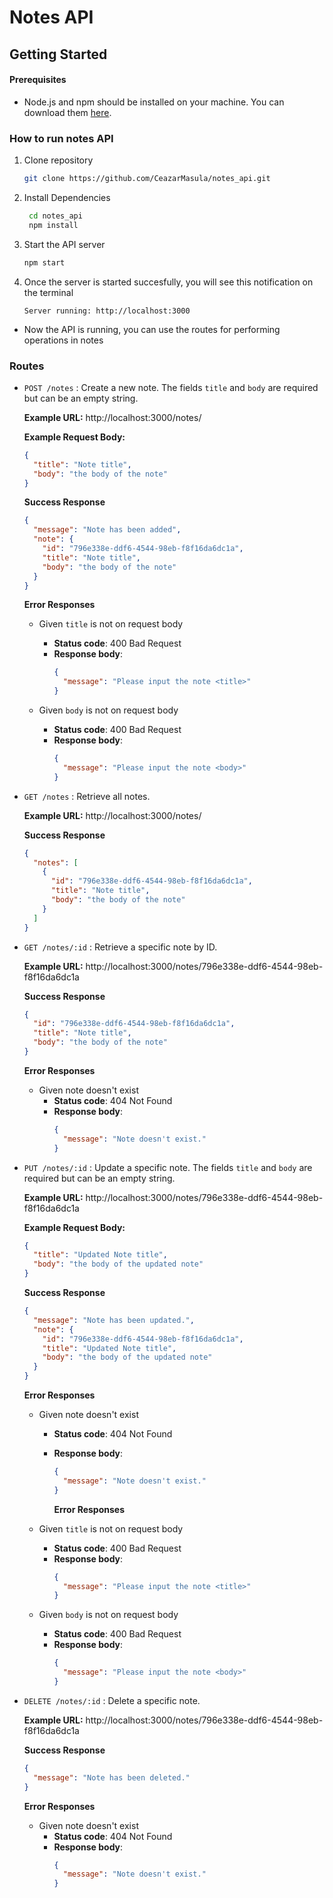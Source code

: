 # Notes API

## Getting Started

#### Prerequisites

- Node.js and npm should be installed on your machine. You can download them [here](https://nodejs.org/).

### How to run notes API

1. Clone repository

   ```bash
   git clone https://github.com/CeazarMasula/notes_api.git
   ```

2. Install Dependencies

   ```bash
    cd notes_api
    npm install
   ```

3. Start the API server

   ```bash
   npm start
   ```

4. Once the server is started succesfully, you will see this notification on the terminal
   ```arduino
   Server running: http://localhost:3000
   ```

- Now the API is running, you can use the routes for performing operations in notes

### Routes

- `POST /notes` : Create a new note. The fields `title` and `body` are required but can be an empty string.

  **Example URL:** http://localhost:3000/notes/

  **Example Request Body:**

  ```json
  {
    "title": "Note title",
    "body": "the body of the note"
  }
  ```

  **Success Response**

  ```json
  {
    "message": "Note has been added",
    "note": {
      "id": "796e338e-ddf6-4544-98eb-f8f16da6dc1a",
      "title": "Note title",
      "body": "the body of the note"
    }
  }
  ```

  **Error Responses**

  - Given `title` is not on request body

    - **Status code**: 400 Bad Request
    - **Response body**:
      ```json
      {
        "message": "Please input the note <title>"
      }
      ```

  - Given `body` is not on request body

    - **Status code**: 400 Bad Request
    - **Response body**:
      ```json
      {
        "message": "Please input the note <body>"
      }
      ```

- `GET /notes` : Retrieve all notes.

  **Example URL:** http://localhost:3000/notes/

  **Success Response**

  ```json
  {
    "notes": [
      {
        "id": "796e338e-ddf6-4544-98eb-f8f16da6dc1a",
        "title": "Note title",
        "body": "the body of the note"
      }
    ]
  }
  ```

- `GET /notes/:id` : Retrieve a specific note by ID.

  **Example URL:** http://localhost:3000/notes/796e338e-ddf6-4544-98eb-f8f16da6dc1a

  **Success Response**

  ```json
  {
    "id": "796e338e-ddf6-4544-98eb-f8f16da6dc1a",
    "title": "Note title",
    "body": "the body of the note"
  }
  ```

  **Error Responses**

  - Given note doesn't exist
    - **Status code**: 404 Not Found
    - **Response body**:
      ```json
      {
        "message": "Note doesn't exist."
      }
      ```

- `PUT /notes/:id` : Update a specific note. The fields `title` and `body` are required but can be an empty string.

  **Example URL:** http://localhost:3000/notes/796e338e-ddf6-4544-98eb-f8f16da6dc1a

  **Example Request Body:**

  ```json
  {
    "title": "Updated Note title",
    "body": "the body of the updated note"
  }
  ```

  **Success Response**

  ```json
  {
    "message": "Note has been updated.",
    "note": {
      "id": "796e338e-ddf6-4544-98eb-f8f16da6dc1a",
      "title": "Updated Note title",
      "body": "the body of the updated note"
    }
  }
  ```

  **Error Responses**

  - Given note doesn't exist

    - **Status code**: 404 Not Found
    - **Response body**:

      ```json
      {
        "message": "Note doesn't exist."
      }
      ```

      **Error Responses**

  - Given `title` is not on request body

    - **Status code**: 400 Bad Request
    - **Response body**:
      ```json
      {
        "message": "Please input the note <title>"
      }
      ```

  - Given `body` is not on request body

    - **Status code**: 400 Bad Request
    - **Response body**:
      ```json
      {
        "message": "Please input the note <body>"
      }
      ```

- `DELETE /notes/:id` : Delete a specific note.

  **Example URL:** http://localhost:3000/notes/796e338e-ddf6-4544-98eb-f8f16da6dc1a

  **Success Response**

  ```json
  {
    "message": "Note has been deleted."
  }
  ```

  **Error Responses**

  - Given note doesn't exist
    - **Status code**: 404 Not Found
    - **Response body**:
      ```json
      {
        "message": "Note doesn't exist."
      }
      ```
